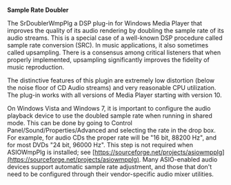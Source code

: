 **Sample Rate Doubler**

The SrDoublerWmpPlg a DSP plug-in for Windows Media Player that improves the quality of its audio rendering by doubling the sample rate of its audio streams. This is a special case of a well-known DSP procedure called sample rate conversion (SRC). In music applications, it also sometimes called upsampling. There is a consensus among critical listeners that when properly implemented, upsampling significantly improves the fidelity of music reproduction.

The distinctive features of this plugin are extremely low distortion (below the noise floor of CD Audio streams) and very reasonable CPU utilization. The plug-in works with all versions of Media Player starting with version 10.

On Windows Vista and Windows 7, it is important to configure the audio playback device to
use the doubled sample rate when running in shared mode. This can be done by going to Control Panel/Sound/Properties/Advanced and selecting the rate in the drop box. For example, for audio CDs the proper rate will be &quot;16 bit, 88200 Hz&quot;, and for most DVDs &quot;24 bit, 96000 Hz&quot;. This step is not required when ASIOWmpPlg is installed; see [https://sourceforge.net/projects/asiowmpplg](https://sourceforge.net/projects/asiowmpplg). Many ASIO-enabled audio devices support automatic sample rate adjustment, and those that don&#39;t need to be configured through their vendor-specific audio mixer utilities.
